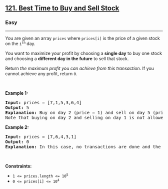 <h2><a href="https://leetcode.com/problems/best-time-to-buy-and-sell-stock/">121. Best Time to Buy and Sell Stock</a></h2><h3>Easy</h3><hr><div data-immersive-translate-walked="4c8aff02-826b-4604-a3bf-90ed711257de"><p data-immersive-translate-walked="4c8aff02-826b-4604-a3bf-90ed711257de" data-immersive-translate-paragraph="1">You are given an array <code data-immersive-translate-walked="4c8aff02-826b-4604-a3bf-90ed711257de">prices</code> where <code data-immersive-translate-walked="4c8aff02-826b-4604-a3bf-90ed711257de">prices[i]</code> is the price of a given stock on the <code data-immersive-translate-walked="4c8aff02-826b-4604-a3bf-90ed711257de">i<sup data-immersive-translate-walked="4c8aff02-826b-4604-a3bf-90ed711257de">th</sup></code> day.</p>

<p data-immersive-translate-walked="4c8aff02-826b-4604-a3bf-90ed711257de" data-immersive-translate-paragraph="1">You want to maximize your profit by choosing a <strong data-immersive-translate-walked="4c8aff02-826b-4604-a3bf-90ed711257de">single day</strong> to buy one stock and choosing a <strong data-immersive-translate-walked="4c8aff02-826b-4604-a3bf-90ed711257de">different day in the future</strong> to sell that stock.</p>

<p data-immersive-translate-walked="4c8aff02-826b-4604-a3bf-90ed711257de" data-immersive-translate-paragraph="1">Return <em data-immersive-translate-walked="4c8aff02-826b-4604-a3bf-90ed711257de">the maximum profit you can achieve from this transaction</em>. If you cannot achieve any profit, return <code data-immersive-translate-walked="4c8aff02-826b-4604-a3bf-90ed711257de">0</code>.</p>

<p data-immersive-translate-walked="4c8aff02-826b-4604-a3bf-90ed711257de">&nbsp;</p>
<p data-immersive-translate-walked="4c8aff02-826b-4604-a3bf-90ed711257de"><strong class="example" data-immersive-translate-walked="4c8aff02-826b-4604-a3bf-90ed711257de" data-immersive-translate-paragraph="1">Example 1:</strong></p>

<pre><strong>Input:</strong> prices = [7,1,5,3,6,4]
<strong>Output:</strong> 5
<strong>Explanation:</strong> Buy on day 2 (price = 1) and sell on day 5 (price = 6), profit = 6-1 = 5.
Note that buying on day 2 and selling on day 1 is not allowed because you must buy before you sell.
</pre>

<p data-immersive-translate-walked="4c8aff02-826b-4604-a3bf-90ed711257de"><strong class="example" data-immersive-translate-walked="4c8aff02-826b-4604-a3bf-90ed711257de" data-immersive-translate-paragraph="1">Example 2:</strong></p>

<pre><strong>Input:</strong> prices = [7,6,4,3,1]
<strong>Output:</strong> 0
<strong>Explanation:</strong> In this case, no transactions are done and the max profit = 0.
</pre>

<p data-immersive-translate-walked="4c8aff02-826b-4604-a3bf-90ed711257de">&nbsp;</p>
<p data-immersive-translate-walked="4c8aff02-826b-4604-a3bf-90ed711257de"><strong data-immersive-translate-walked="4c8aff02-826b-4604-a3bf-90ed711257de" data-immersive-translate-paragraph="1">Constraints:</strong></p>

<ul data-immersive-translate-walked="4c8aff02-826b-4604-a3bf-90ed711257de">
	<li data-immersive-translate-walked="4c8aff02-826b-4604-a3bf-90ed711257de"><code data-immersive-translate-walked="4c8aff02-826b-4604-a3bf-90ed711257de">1 &lt;= prices.length &lt;= 10<sup data-immersive-translate-walked="4c8aff02-826b-4604-a3bf-90ed711257de">5</sup></code></li>
	<li data-immersive-translate-walked="4c8aff02-826b-4604-a3bf-90ed711257de"><code data-immersive-translate-walked="4c8aff02-826b-4604-a3bf-90ed711257de">0 &lt;= prices[i] &lt;= 10<sup data-immersive-translate-walked="4c8aff02-826b-4604-a3bf-90ed711257de">4</sup></code></li>
</ul>
</div>